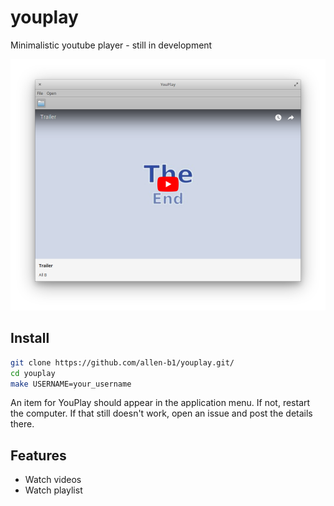 # youplay
Minimalistic youtube player - still in development

![Screenshot](YouPlay-3.png)

## Install
```bash
git clone https://github.com/allen-b1/youplay.git/
cd youplay
make USERNAME=your_username
```

An item for YouPlay should appear in the application menu. If not, restart the computer. If that still doesn't work, open an issue and post the details there.

## Features
* Watch videos
* Watch playlist
